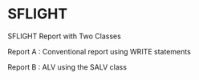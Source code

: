# SFLIGHT
SFLIGHT Report with Two Classes

Report A : Conventional report using WRITE statements

Report B : ALV using the SALV class
